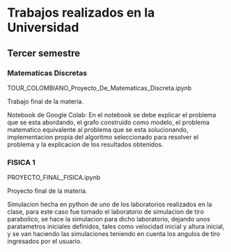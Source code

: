 # Trabajos realizados en la Universidad
## Tercer semestre

### Matematicas Discretas

TOUR_COLOMBIANO_Proyecto_De_Matematicas_Discreta.ipynb

Trabajo final de la materia.

Notebook de Google Colab: En el notebook se debe explicar el problema que se esta
abordando, el grafo construido como modelo, el problema matematico equivalente al
problema que se esta solucionando, implementacion propia del algoritmo seleccionado
para resolver el problema y la explicacion de los resultados obtenidos.

### FISICA 1

PROYECTO_FINAL_FISICA.ipynb

Proyecto final de la materia.

Simulacion hecha en python de uno de los laboratorios realizados en la clase, para
este caso fue tomado el laboratorio de simulacion de tiro parabolico, se hace la
simulacion para dicho laboratorio, dejando unos paratametros iniciales definidos,
tales como velocidad inicial y altura inicial, y se van haciendo las simulaciones
teniendo en cuenta los angulos de tiro ingresados por el usuario.
